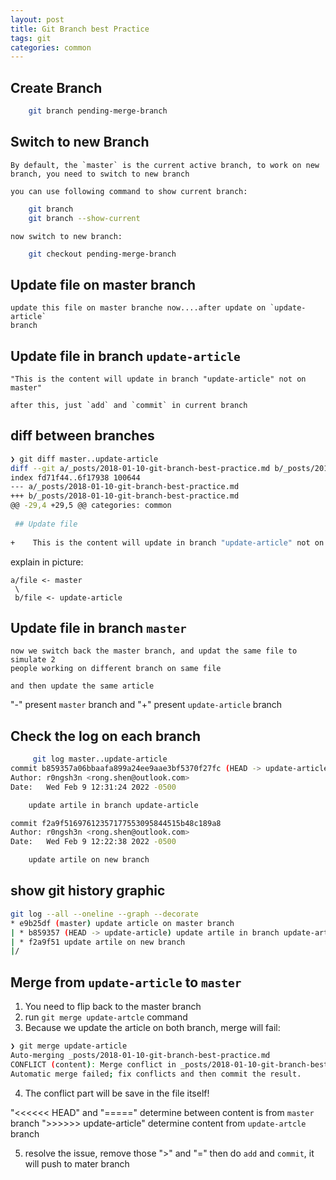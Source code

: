 ```yaml
---
layout: post
title: Git Branch best Practice
tags: git
categories: common
---
```


## Create Branch

~~~bash
    git branch pending-merge-branch
~~~

## Switch to new Branch

    By default, the `master` is the current active branch, to work on new branch, you need to switch to new branch

    you can use following command to show current branch:
~~~bash
    git branch
    git branch --show-current
~~~

    now switch to new branch:

~~~bash
    git checkout pending-merge-branch 
~~~

## Update file on master branch

    update this file on master branche now....after update on `update-article`
    branch

## Update file in branch `update-article`

    "This is the content will update in branch "update-article" not on master"

    after this, just `add` and `commit` in current branch


## diff between branches

~~~bash
❯ git diff master..update-article
diff --git a/_posts/2018-01-10-git-branch-best-practice.md b/_posts/2018-01-10-git-branch-best-practice.md
index fd71f44..6f17938 100644
--- a/_posts/2018-01-10-git-branch-best-practice.md
+++ b/_posts/2018-01-10-git-branch-best-practice.md
@@ -29,4 +29,5 @@ categories: common
 
 ## Update file
 
+    This is the content will update in branch "update-article" not on master
~~~

explain in picture:

    a/file <- master
     \ 
     b/file <- update-article


## Update file in branch `master`

    now we switch back the master branch, and updat the same file to simulate 2
    people working on different branch on same file

    and then update the same article


 "-" present `master` branch and "+" present `update-article` branch


## Check the log on each branch

~~~bash
     git log master..update-article
commit b859357a06bbaafa899a24ee9aae3bf5370f27fc (HEAD -> update-article)
Author: r0ngsh3n <rong.shen@outlook.com>
Date:   Wed Feb 9 12:31:24 2022 -0500

    update artile in branch update-article

commit f2a9f51697612357177553095844515b48c189a8
Author: r0ngsh3n <rong.shen@outlook.com>
Date:   Wed Feb 9 12:22:38 2022 -0500

    update artile on new branch

~~~

## show git history graphic
~~~bash
git log --all --oneline --graph --decorate
* e9b25df (master) update article on master branch
| * b859357 (HEAD -> update-article) update artile in branch update-article
| * f2a9f51 update artile on new branch
|/  

~~~


## Merge from `update-article` to `master` 

1. You need to flip back to the master branch
2. run `git merge update-artcle` command
3. Because we update the article on both branch, merge will fail:

~~~bash
❯ git merge update-article
Auto-merging _posts/2018-01-10-git-branch-best-practice.md
CONFLICT (content): Merge conflict in _posts/2018-01-10-git-branch-best-practice.md
Automatic merge failed; fix conflicts and then commit the result.

~~~

4. The conflict part will be save in the file itself!

"<<<<<< HEAD" and "=====" determine between content is from `master` branch
">>>>>> update-article" determine content from `update-artcle` branch

5. resolve the issue, remove those ">" and "=" then do `add` and `commit`, it
   will push to mater branch
